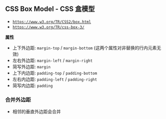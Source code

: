 ## CSS Box Model - CSS 盒模型


* [`https://www.w3.org/TR/CSS2/box.html`](https://www.w3.org/TR/CSS2/box.html)
* [`https://www.w3.org/TR/css-box-3/`](https://www.w3.org/TR/css-box-3/) 

**属性**

* 上下外边距: `margin-top` / `margin-bottom` (这两个属性对非替换的行内元素无效)
* 左右外边距: `margin-left` / `margin-right`
* 简写外边距: `margin`
* 上下内边距: `padding-top` / `padding-bottom`
* 左右内边距: `padding-left` / `padding-right`
* 简写内边距: `padding`


### 合并外边距

* 相邻的垂直外边距会合并

